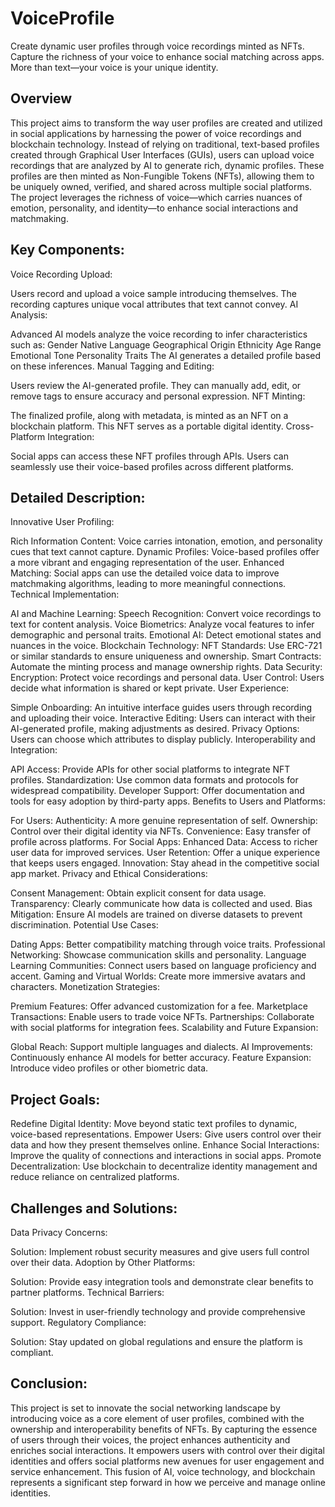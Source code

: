 # VoiceProfile
Create dynamic user profiles through voice recordings minted as NFTs. Capture the richness of your voice to enhance social matching across apps. More than text—your voice is your unique identity.

## Overview
This project aims to transform the way user profiles are created and utilized in social applications by harnessing the power of voice recordings and blockchain technology. Instead of relying on traditional, text-based profiles created through Graphical User Interfaces (GUIs), users can upload voice recordings that are analyzed by AI to generate rich, dynamic profiles. These profiles are then minted as Non-Fungible Tokens (NFTs), allowing them to be uniquely owned, verified, and shared across multiple social platforms. The project leverages the richness of voice—which carries nuances of emotion, personality, and identity—to enhance social interactions and matchmaking.

## Key Components:

Voice Recording Upload:

Users record and upload a voice sample introducing themselves.
The recording captures unique vocal attributes that text cannot convey.
AI Analysis:

Advanced AI models analyze the voice recording to infer characteristics such as:
Gender
Native Language
Geographical Origin
Ethnicity
Age Range
Emotional Tone
Personality Traits
The AI generates a detailed profile based on these inferences.
Manual Tagging and Editing:

Users review the AI-generated profile.
They can manually add, edit, or remove tags to ensure accuracy and personal expression.
NFT Minting:

The finalized profile, along with metadata, is minted as an NFT on a blockchain platform.
This NFT serves as a portable digital identity.
Cross-Platform Integration:

Social apps can access these NFT profiles through APIs.
Users can seamlessly use their voice-based profiles across different platforms.
## Detailed Description:

Innovative User Profiling:

Rich Information Content: Voice carries intonation, emotion, and personality cues that text cannot capture.
Dynamic Profiles: Voice-based profiles offer a more vibrant and engaging representation of the user.
Enhanced Matching: Social apps can use the detailed voice data to improve matchmaking algorithms, leading to more meaningful connections.
Technical Implementation:

AI and Machine Learning:
Speech Recognition: Convert voice recordings to text for content analysis.
Voice Biometrics: Analyze vocal features to infer demographic and personal traits.
Emotional AI: Detect emotional states and nuances in the voice.
Blockchain Technology:
NFT Standards: Use ERC-721 or similar standards to ensure uniqueness and ownership.
Smart Contracts: Automate the minting process and manage ownership rights.
Data Security:
Encryption: Protect voice recordings and personal data.
User Control: Users decide what information is shared or kept private.
User Experience:

Simple Onboarding: An intuitive interface guides users through recording and uploading their voice.
Interactive Editing: Users can interact with their AI-generated profile, making adjustments as desired.
Privacy Options: Users can choose which attributes to display publicly.
Interoperability and Integration:

API Access: Provide APIs for other social platforms to integrate NFT profiles.
Standardization: Use common data formats and protocols for widespread compatibility.
Developer Support: Offer documentation and tools for easy adoption by third-party apps.
Benefits to Users and Platforms:

For Users:
Authenticity: A more genuine representation of self.
Ownership: Control over their digital identity via NFTs.
Convenience: Easy transfer of profile across platforms.
For Social Apps:
Enhanced Data: Access to richer user data for improved services.
User Retention: Offer a unique experience that keeps users engaged.
Innovation: Stay ahead in the competitive social app market.
Privacy and Ethical Considerations:

Consent Management: Obtain explicit consent for data usage.
Transparency: Clearly communicate how data is collected and used.
Bias Mitigation: Ensure AI models are trained on diverse datasets to prevent discrimination.
Potential Use Cases:

Dating Apps: Better compatibility matching through voice traits.
Professional Networking: Showcase communication skills and personality.
Language Learning Communities: Connect users based on language proficiency and accent.
Gaming and Virtual Worlds: Create more immersive avatars and characters.
Monetization Strategies:

Premium Features: Offer advanced customization for a fee.
Marketplace Transactions: Enable users to trade voice NFTs.
Partnerships: Collaborate with social platforms for integration fees.
Scalability and Future Expansion:

Global Reach: Support multiple languages and dialects.
AI Improvements: Continuously enhance AI models for better accuracy.
Feature Expansion: Introduce video profiles or other biometric data.
## Project Goals:

Redefine Digital Identity: Move beyond static text profiles to dynamic, voice-based representations.
Empower Users: Give users control over their data and how they present themselves online.
Enhance Social Interactions: Improve the quality of connections and interactions in social apps.
Promote Decentralization: Use blockchain to decentralize identity management and reduce reliance on centralized platforms.
## Challenges and Solutions:

Data Privacy Concerns:

Solution: Implement robust security measures and give users full control over their data.
Adoption by Other Platforms:

Solution: Provide easy integration tools and demonstrate clear benefits to partner platforms.
Technical Barriers:

Solution: Invest in user-friendly technology and provide comprehensive support.
Regulatory Compliance:

Solution: Stay updated on global regulations and ensure the platform is compliant.
## Conclusion:

This project is set to innovate the social networking landscape by introducing voice as a core element of user profiles, combined with the ownership and interoperability benefits of NFTs. By capturing the essence of users through their voices, the project enhances authenticity and enriches social interactions. It empowers users with control over their digital identities and offers social platforms new avenues for user engagement and service enhancement. This fusion of AI, voice technology, and blockchain represents a significant step forward in how we perceive and manage online identities.
